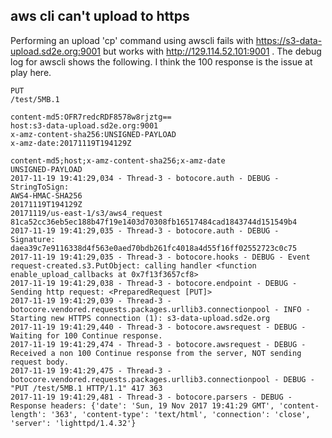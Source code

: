 aws cli can't upload to https
-----------------------------

Performing an upload 'cp' command using awscli fails with https://s3-data-upload.sd2e.org:9001 but works with http://129.114.52.101:9001 . The debug log for awscli shows the following. I think the 100 response is the issue at play here.

```
PUT
/test/5MB.1

content-md5:OFR7redcRDF8578w8rjztg==
host:s3-data-upload.sd2e.org:9001
x-amz-content-sha256:UNSIGNED-PAYLOAD
x-amz-date:20171119T194129Z

content-md5;host;x-amz-content-sha256;x-amz-date
UNSIGNED-PAYLOAD
2017-11-19 19:41:29,034 - Thread-3 - botocore.auth - DEBUG - StringToSign:
AWS4-HMAC-SHA256
20171119T194129Z
20171119/us-east-1/s3/aws4_request
81ca52cc36eb5ec188b47f19e1403d70308fb16517484cad1843744d151549b4
2017-11-19 19:41:29,035 - Thread-3 - botocore.auth - DEBUG - Signature:
daea39c7e9116338d4f563e0aed70bdb261fc4018a4d55f16ff02552723c0c75
2017-11-19 19:41:29,035 - Thread-3 - botocore.hooks - DEBUG - Event request-created.s3.PutObject: calling handler <function enable_upload_callbacks at 0x7f13f3657cf8>
2017-11-19 19:41:29,038 - Thread-3 - botocore.endpoint - DEBUG - Sending http request: <PreparedRequest [PUT]>
2017-11-19 19:41:29,039 - Thread-3 - botocore.vendored.requests.packages.urllib3.connectionpool - INFO - Starting new HTTPS connection (1): s3-data-upload.sd2e.org
2017-11-19 19:41:29,440 - Thread-3 - botocore.awsrequest - DEBUG - Waiting for 100 Continue response.
2017-11-19 19:41:29,474 - Thread-3 - botocore.awsrequest - DEBUG - Received a non 100 Continue response from the server, NOT sending request body.
2017-11-19 19:41:29,475 - Thread-3 - botocore.vendored.requests.packages.urllib3.connectionpool - DEBUG - "PUT /test/5MB.1 HTTP/1.1" 417 363
2017-11-19 19:41:29,481 - Thread-3 - botocore.parsers - DEBUG - Response headers: {'date': 'Sun, 19 Nov 2017 19:41:29 GMT', 'content-length': '363', 'content-type': 'text/html', 'connection': 'close', 'server': 'lighttpd/1.4.32'}
```


